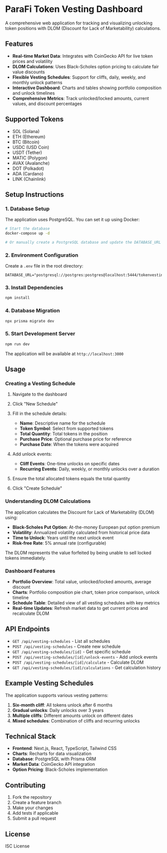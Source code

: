 # ParaFi Token Vesting Dashboard

A comprehensive web application for tracking and visualizing unlocking token positions with DLOM (Discount for Lack of Marketability) calculations.

## Features

- **Real-time Market Data**: Integrates with CoinGecko API for live token prices and volatility
- **DLOM Calculations**: Uses Black-Scholes option pricing to calculate fair value discounts
- **Flexible Vesting Schedules**: Support for cliffs, daily, weekly, and monthly unlock patterns
- **Interactive Dashboard**: Charts and tables showing portfolio composition and unlock timelines
- **Comprehensive Metrics**: Track unlocked/locked amounts, current values, and discount percentages

## Supported Tokens

- SOL (Solana)
- ETH (Ethereum)
- BTC (Bitcoin)
- USDC (USD Coin)
- USDT (Tether)
- MATIC (Polygon)
- AVAX (Avalanche)
- DOT (Polkadot)
- ADA (Cardano)
- LINK (Chainlink)

## Setup Instructions

### 1. Database Setup

The application uses PostgreSQL. You can set it up using Docker:

```bash
# Start the database
docker-compose up -d

# Or manually create a PostgreSQL database and update the DATABASE_URL
```

### 2. Environment Configuration

Create a `.env` file in the root directory:

```env
DATABASE_URL="postgresql://postgres:postgres@localhost:5444/tokenvesting_mvp"
```

### 3. Install Dependencies

```bash
npm install
```

### 4. Database Migration

```bash
npx prisma migrate dev
```

### 5. Start Development Server

```bash
npm run dev
```

The application will be available at `http://localhost:3000`

## Usage

### Creating a Vesting Schedule

1. Navigate to the dashboard
2. Click "New Schedule"
3. Fill in the schedule details:
   - **Name**: Descriptive name for the schedule
   - **Token Symbol**: Select from supported tokens
   - **Total Quantity**: Total tokens in the position
   - **Purchase Price**: Optional purchase price for reference
   - **Purchase Date**: When the tokens were acquired

4. Add unlock events:
   - **Cliff Events**: One-time unlocks on specific dates
   - **Recurring Events**: Daily, weekly, or monthly unlocks over a duration

5. Ensure the total allocated tokens equals the total quantity
6. Click "Create Schedule"

### Understanding DLOM Calculations

The application calculates the Discount for Lack of Marketability (DLOM) using:

- **Black-Scholes Put Option**: At-the-money European put option premium
- **Volatility**: Annualized volatility calculated from historical price data
- **Time to Unlock**: Years until the next unlock event
- **Risk-free Rate**: 5% annual rate (configurable)

The DLOM represents the value forfeited by being unable to sell locked tokens immediately.

### Dashboard Features

- **Portfolio Overview**: Total value, unlocked/locked amounts, average discount
- **Charts**: Portfolio composition pie chart, token price comparison, unlock timeline
- **Schedule Table**: Detailed view of all vesting schedules with key metrics
- **Real-time Updates**: Refresh market data to get current prices and recalculate DLOM

## API Endpoints

- `GET /api/vesting-schedules` - List all schedules
- `POST /api/vesting-schedules` - Create new schedule
- `GET /api/vesting-schedules/[id]` - Get specific schedule
- `POST /api/vesting-schedules/[id]/unlock-events` - Add unlock events
- `POST /api/vesting-schedules/[id]/calculate` - Calculate DLOM
- `GET /api/vesting-schedules/[id]/calculations` - Get calculation history

## Example Vesting Schedules

The application supports various vesting patterns:

1. **Six-month cliff**: All tokens unlock after 6 months
2. **Gradual unlocks**: Daily unlocks over 3 years
3. **Multiple cliffs**: Different amounts unlock on different dates
4. **Mixed schedules**: Combination of cliffs and recurring unlocks

## Technical Stack

- **Frontend**: Next.js, React, TypeScript, Tailwind CSS
- **Charts**: Recharts for data visualization
- **Database**: PostgreSQL with Prisma ORM
- **Market Data**: CoinGecko API integration
- **Option Pricing**: Black-Scholes implementation

## Contributing

1. Fork the repository
2. Create a feature branch
3. Make your changes
4. Add tests if applicable
5. Submit a pull request

## License

ISC License
